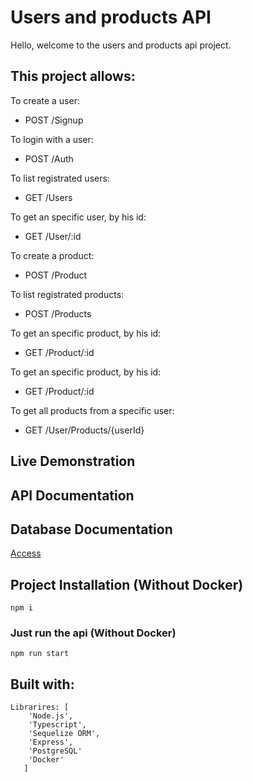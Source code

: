 # Users and products API

Hello, welcome to the users and products api project.

## This project allows:

To create a user:

- POST /Signup

To login with a user:

- POST /Auth

To list registrated users:

- GET /Users

To get an specific user, by his id:

- GET /User/:id

To create a product:

- POST /Product

To list registrated products:

- POST /Products

To get an specific product, by his id:

- GET /Product/:id

To get an specific product, by his id:

- GET /Product/:id

To get all products from a specific user:

- GET /User/Products/{userId}
## Live Demonstration
<!-- [Access](#) To be completed -->

## API Documentation
<!-- [Access](#) To be completed -->

## Database Documentation
[Access](https://dbdocs.io/cintra.70/Users-and-products-api)

## Project Installation (Without Docker)

```
npm i
```

### Just run the api (Without Docker)

```
npm run start
```

## Built with:

```
Librarires: [
    'Node.js',
    'Typescript',
    'Sequelize ORM',
    'Express',
    'PostgreSQL'
    'Docker'
   ]
```